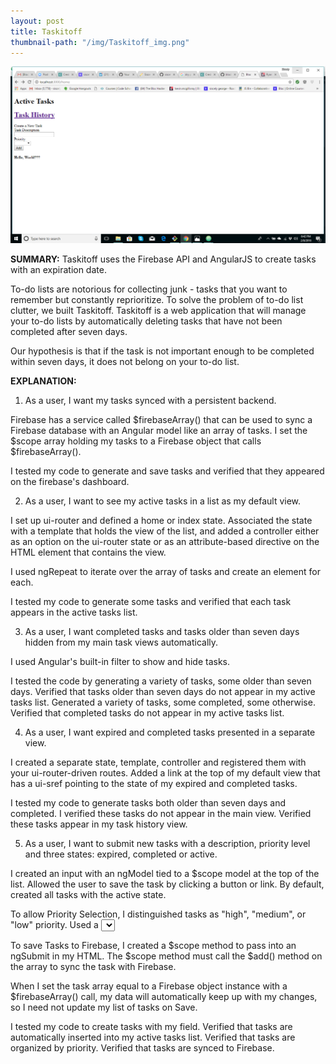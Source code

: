 ```yaml
---
layout: post
title: Taskitoff
thumbnail-path: "/img/Taskitoff_img.png"
---
```


!['Taskitoff'](/img/Taskitoff_img.png)

**SUMMARY:**
Taskitoff uses the Firebase API and AngularJS to create tasks with an expiration date.

To-do lists are notorious for collecting junk - tasks that you want to remember but constantly reprioritize. To solve the problem of to-do list clutter, we built Taskitoff. Taskitoff is a web application that will manage your to-do lists by automatically deleting tasks that have not been completed after seven days.

Our hypothesis is that if the task is not important enough to be completed within seven days, it does not belong on your to-do list.

**EXPLANATION:**
1.  As a user, I want my tasks synced with a persistent backend.

Firebase has a service called $firebaseArray() that can be used to sync a Firebase database with an Angular model like an array of tasks. I set the $scope array holding my tasks to a Firebase object that calls $firebaseArray().

I tested my code to generate and save tasks and verified that they appeared on the firebase's dashboard.

2.  As a user, I want to see my active tasks in a list as my default view.

I set up ui-router and defined a home or index state. Associated the state with a template that holds the view of the list, and added a controller either as an option on the ui-router state or as an attribute-based directive on the HTML element that contains the view.

I used ngRepeat to iterate over the array of tasks and create an element for each.

I tested my code to generate some tasks and verified that each task appears in the active tasks list.

3.  As a user, I want completed tasks and tasks older than seven days hidden from my main task views automatically.

I used Angular's built-in filter to show and hide tasks.

I tested the code by generating a variety of tasks, some older than seven days. Verified that tasks older than seven days do not appear in my active tasks list.  Generated a variety of tasks, some completed, some otherwise. Verified that completed tasks do not appear in my active tasks list.

4.  As a user, I want expired and completed tasks presented in a separate view.

I created a separate state, template, controller and registered them with your ui-router-driven routes. Added a link at the top of my default view that has a ui-sref pointing to the state of my expired and completed tasks.

I tested my code to generate tasks both older than seven days and completed.  I verified these tasks do not appear in the main view.  Verified these tasks appear in my task history view.

5.  As a user, I want to submit new tasks with a description, priority level and three states: expired, completed or active.

I created an input with an ngModel tied to a  $scope model at the top of the list. Allowed the user to save the task by clicking a button or link. By default, created all tasks with the active state.

To allow Priority Selection, I distinguished tasks as "high", "medium", or "low" priority. Used a <select> dropdown to hold all of the priority levels and chose one before submitting the task.

To save Tasks to Firebase, I created a $scope method to pass into an ngSubmit in my HTML. The $scope method must call the $add() method on the array to sync the task with Firebase.

When I set the task array equal to a Firebase object instance with a $firebaseArray() call, my data will automatically keep up with my changes, so I need not update my list of tasks on Save.

I tested my code to create tasks with my field. Verified that tasks are automatically inserted into my active tasks list.
Verified that tasks are organized by priority.  Verified that tasks are synced to Firebase.
